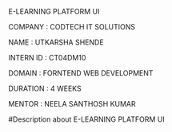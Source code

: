 E-LEARNING PLATFORM UI

COMPANY : CODTECH IT SOLUTIONS

NAME : UTKARSHA SHENDE

INTERN ID : CT04DM10

DOMAIN : FORNTEND WEB DEVELOPMENT 

DURATION : 4 WEEKS 

MENTOR : NEELA SANTHOSH KUMAR 

#Description about E-LEARNING PLATFORM UI


